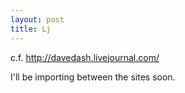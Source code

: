 ```yaml
---
layout: post
title: Lj
---
```


c.f. http://davedash.livejournal.com/

I'll be importing between the sites soon.
